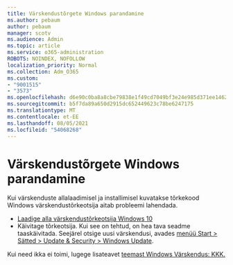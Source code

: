 ```yaml
---
title: Värskendustõrgete Windows parandamine
ms.author: pebaum
author: pebaum
manager: scotv
ms.audience: Admin
ms.topic: article
ms.service: o365-administration
ROBOTS: NOINDEX, NOFOLLOW
localization_priority: Normal
ms.collection: Adm_O365
ms.custom:
- "9001515"
- "3573"
ms.openlocfilehash: d6e90c0ba8a8cbe79838e1f49cd7049bf3e24e985d371ee1462d50e47834cdac
ms.sourcegitcommit: b5f7da89a650d2915dc652449623c78be6247175
ms.translationtype: MT
ms.contentlocale: et-EE
ms.lasthandoff: 08/05/2021
ms.locfileid: "54068268"
---
```

# <a name="fix-windows-update-errors"></a>Värskendustõrgete Windows parandamine

Kui värskenduste allalaadimisel ja installimisel kuvatakse tõrkekood Windows  värskendustõrkeotsija aitab probleemi lahendada.

- [Laadige alla värskendustõrkeotsija Windows 10](https://support.microsoft.com/help/4027322/windows-update-troubleshooter)
- Käivitage tõrkeotsija. Kui see on tehtud, on hea tava seadme taaskäivitada. Seejärel otsige uusi värskendusi, avades [menüü Start > Sätted > Update & Security > Windows Update](ms-settings:windowsupdate).

Kui need ikka ei toimi, lugege lisateavet [teemast Windows Värskendus: KKK.](https://support.microsoft.com/help/12373/windows-update-faq)
